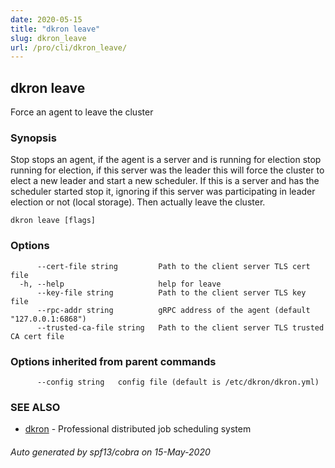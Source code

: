 ```yaml
---
date: 2020-05-15
title: "dkron leave"
slug: dkron_leave
url: /pro/cli/dkron_leave/
---
```

## dkron leave

Force an agent to leave the cluster

### Synopsis

Stop stops an agent, if the agent is a server and is running for election
	stop running for election, if this server was the leader
	this will force the cluster to elect a new leader and start a new scheduler.
	If this is a server and has the scheduler started stop it, ignoring if this server
	was participating in leader election or not (local storage).
	Then actually leave the cluster.

```
dkron leave [flags]
```

### Options

```
      --cert-file string         Path to the client server TLS cert file
  -h, --help                     help for leave
      --key-file string          Path to the client server TLS key file
      --rpc-addr string          gRPC address of the agent (default "127.0.0.1:6868")
      --trusted-ca-file string   Path to the client server TLS trusted CA cert file
```

### Options inherited from parent commands

```
      --config string   config file (default is /etc/dkron/dkron.yml)
```

### SEE ALSO

* [dkron](/docs/cli/dkron/)	 - Professional distributed job scheduling system

###### Auto generated by spf13/cobra on 15-May-2020
